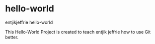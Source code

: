 # hello-world
entjikjeffrie hello-world

This Hello-World Project is created to teach entjik jeffrie how to use Git better.
